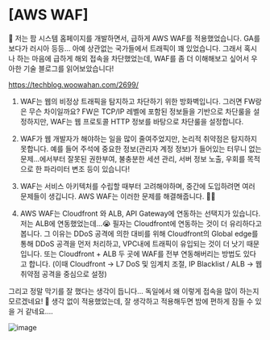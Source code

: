 # [AWS WAF]
💬 저는 팜 시스템 홈페이지를 개발하면서, 급하게 AWS WAF를 적용했었습니다. GA를 보다가 러시아 등등... 아예 상관없는 국가들에서 트래픽이 꽤 있었습니다. 그래서 혹시나 하는 마음에 급하게 해외 접속을 차단했었는데, WAF를 좀 더 이해해보고 싶어서 우아한 기술 블로그를 읽어보았습니다!

https://techblog.woowahan.com/2699/

1) WAF는 웹의 비정상 트래픽을 탐지하고 차단하기 위한 방화벽입니다. 그러면 FW랑은 무슨 차이일까요? FW은 TCP/IP 레벨에 포함된 정보들을 기반으로 차단룰을 설정하지만, WAF는 웹 프로토콜 HTTP 정보를 바탕으로 차단룰을 설정합니다. 

2) WAF가 웹 개발자가 해야하는 일을 많이 줄여주었지만, 논리적 취약점은 탐지하지 못합니다. 예를 들어 주석에 중요한 정보(관리자 계정 정보)가 들어있는 터무니 없는 문제...에서부터 잘못된 권한부여, 불충분한 세션 관리, 서버 정보 노출, 우회를 목적으로 한 파라미터 변조 등이 있습니다!

3) WAF는 서비스 아키텍처를 수립할 때부터 고려해야하며, 중간에 도입하려면 여러 문제들이 생깁니다. AWS WAF는 이러한 문제를 해결해줍니다. 👍🏻

4) AWS WAF는 Cloudfront 와 ALB, API Gateway에 연동하는 선택지가 있습니다. 저는 ALB에 연동했었는데...😭 필자는 Cloudfront에 연동하는 것이 더 유리하다고 봅니다. 그 이유는 DDoS 공격에 의한 대비를 위해 Cloudfront의 Global edge를 통해 DDoS 공격을 먼저 처리하고, VPC내에 트래픽이 유입되는 것이 더 낫기 때문입니다. 또는 Cloudfront + ALB 두 곳에 WAF를 전부 연동해버리는 방법도 있다고 합니다. (이때 Cloudfront -> L7 DoS 및 임계치 조절, IP Blacklist / ALB -> 웹 취약점 공격을 중심으로 설정)

그리고 정말 막기를 잘 했다는 생각이 듭니다... 독일에서 왜 이렇게 접속을 많이 하는지 모르겠네요!
😬 생각 없이 적용했었는데, 잘 생각하고 적용해두면 밤에 편하게 잠들 수 있을 거 같네요.... 

![image](https://github.com/user-attachments/assets/5bea9150-0c21-46a5-9b12-fdfdad9754ed)
